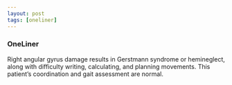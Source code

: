 ```yaml
---
layout: post
tags: [oneliner]
---
```



### OneLiner

Right angular gyrus damage results in Gerstmann syndrome or hemineglect, along with difficulty writing, calculating, and planning movements. This patient’s coordination and gait assessment are normal.
